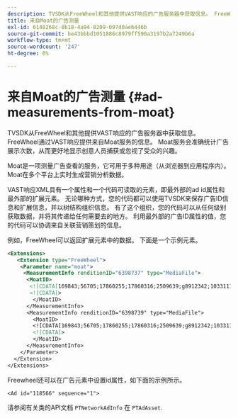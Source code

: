 ```yaml
---
description: TVSDK从FreeWheel和其他提供VAST响应的广告服务器中获取信息。 FreeWheel通过VAST响应提供来自Moat服务的信息。 Moat服务会准确统计广告展示次数，从而更好地显示创意人员捕获或忽视了受众的兴趣。
title: 来自Moat的广告测量
exl-id: 6148268c-8b18-4a94-8209-097d0ae6446b
source-git-commit: be43bbbd1051886c8979ff590a3197b2a7249b6a
workflow-type: tm+mt
source-wordcount: '247'
ht-degree: 0%

---
```


# 来自Moat的广告测量 {#ad-measurements-from-moat}

TVSDK从FreeWheel和其他提供VAST响应的广告服务器中获取信息。 FreeWheel通过VAST响应提供来自Moat服务的信息。 Moat服务会准确统计广告展示次数，从而更好地显示创意人员捕获或忽视了受众的兴趣。

Moat是一项测量广告查看的服务，它可用于多种用途（从浏览器到应用程序内）。 Moat在多个平台上实时生成营销分析数据。

VAST响应XML具有一个属性和一个代码可读取的元素，即最外部的ad id属性和最外部的扩展元素。 无论哪种方式，您的代码都可以使用TVSDK来保存广告ID信息和扩展信息，并以树结构组织信息。 有了这个组织，您的代码可以从任何级别获取数据，并将其传递给任何需要去的地方。 利用最外部的广告ID属性的值，您的代码可以协调来自关联营销策划的信息。

例如，FreeWheel可以返回扩展元素中的数据。 下面是一个示例元素。

```xml
<Extensions> 
   <Extension type="FreeWheel"> 
    <Parameter name="moat"> 
     <MeasurementInfo renditionID="6398737" type="MediaFile"> 
      <MoatID> 
       <![CDATA[169843;56705;17860255;17860316;2509639;g8912342;103311138;g436558;530633]]]]> 
       <![CDATA[> 
        </MoatID> 
      </MeasurementInfo> 
      <MeasurementInfo renditionID="6398739" type="MediaFile"> 
        <MoatID> 
        <![CDATA[169843;56705;17860255;17860316;2509639;g8912342;103311138;g436558;530633]]]]> 
        <![CDATA[> 
        </MoatID> 
      </MeasurementInfo> 
    </Parameter> 
  </Extension> 
</Extensions>
```

Freewheel还可以在广告元素中设置id属性，如下面的示例所示。

```
<Ad id="118566" sequence="1">
```

请参阅有关类的API文档 `PTNetworkAdInfo` 在 `PTAdAsset`.
